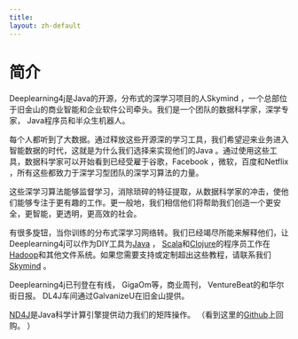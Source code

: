 ```yaml
---
title: 
layout: zh-default
---
```


# 简介

Deeplearning4j是Java的开源，分布式的深学习项目的人Skymind ，一个总部位于旧金山的商业智能和企业软件公司牵头。我们是一个团队的数据科学家，深学专家， Java程序员和半众生机器人。

每个人都听到了大数据。通过释放这些开源深的学习工具，我们希望迎来业务进入智能数据的时代，这就是为什么我们选择来实现他们的Java 。通过使用这些工具，数据科学家可以开始看到已经受雇于谷歌，Facebook ，微软，百度和Netflix ，所有这些都致力于深学习型团队的深学习算法的力量。

这些深学习算法能够监督学习，消除琐碎的特征提取，从数据科学家的冲击，使他们能够专注于更有趣的工作。更一般地，我们相信他们将帮助我们创造一个更安全，更智能，更透明，更高效的社会。

有很多旋钮，当你训练的分布式深学习网络转。我们已经竭尽所能来解释他们，让Deeplearning4j可以作为DIY工具为[Java](https://zh.wikipedia.org/wiki/Java) ， [Scala](https://zh.wikipedia.org/wiki/Scala)和[Clojure](https://zh.wikipedia.org/wiki/Clojure)的程序员工作在[Hadoop](https://zh.wikipedia.org/wiki/Apache_Hadoop)和其他文件系统。如果您需要支持或定制超出这些教程，请联系我们[Skymind](mailto:chris@skymind.io) 。

Deeplearning4j已刊登在有线， GigaOm等，商业周刊， VentureBeat的和华尔街日报。 DL4J车间通过GalvanizeU在旧金山提供。

[ND4J]()是Java科学计算引擎提供动力我们的矩阵操作。 （看到这里的[Github](https://github.com/SkymindIO/nd4j/)上回购。 ）
